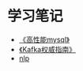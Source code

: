 
# 学习笔记

* [《高性能mysql》](/高性能mysql/README.md)
* [《Kafka权威指南》](/Kafka权威指南/README.md)
* [nlp](/nlp/README.md)
